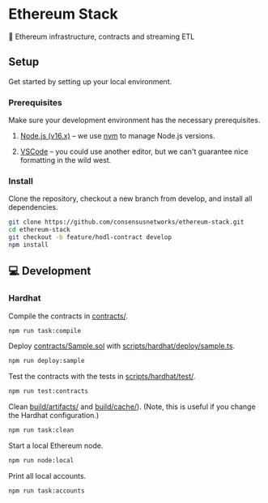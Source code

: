 # Ethereum Stack

💎 Ethereum infrastructure, contracts and streaming ETL

## Setup

Get started by setting up your local environment.

### Prerequisites

Make sure your development environment has the necessary prerequisites.

1. [Node.js (v16.x)](https://nodejs.org/en/download/) – we use [nvm](https://github.com/nvm-sh/nvm) to manage Node.js versions.

2. [VSCode](https://code.visualstudio.com/) – you could use another editor, but we can't guarantee nice formatting in the wild west.

### Install

Clone the repository, checkout a new branch from develop, and install all dependencies.

```zsh
git clone https://github.com/consensusnetworks/ethereum-stack.git
cd ethereum-stack
git checkout -b feature/hodl-contract develop
npm install
```

## 💻 Development

### Hardhat

Compile the contracts in [contracts/](contracts/).

```zsh
npm run task:compile
```

Deploy [contracts/Sample.sol](contracts/Sample.sol) with [scripts/hardhat/deploy/sample.ts](scripts/hardhat/deploy/sample.ts).

```zsh
npm run deploy:sample
```

Test the contracts with the tests in [scripts/hardhat/test/](scripts/hardhat/test/).

```zsh
npm run test:contracts
```

Clean [build/artifacts/](build/artifacts/) and [build/cache/](build/cache/)). (Note, this is useful if you change the Hardhat configuration.)

```zsh
npm run task:clean
```

Start a local Ethereum node.

```zsh
npm run node:local
```

Print all local accounts.

```zsh
npm run task:accounts
```